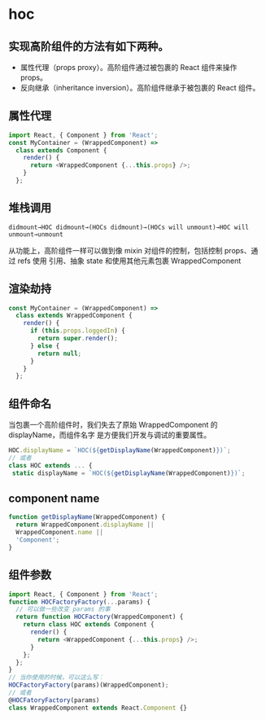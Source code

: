 # hoc


## 实现高阶组件的方法有如下两种。
- 属性代理（props proxy）。高阶组件通过被包裹的 React 组件来操作 props。
- 反向继承（inheritance inversion）。高阶组件继承于被包裹的 React 组件。

## 属性代理
```js
import React, { Component } from 'React';
const MyContainer = (WrappedComponent) =>
  class extends Component {
    render() {
      return <WrappedComponent {...this.props} />;
    }
  };

```

## 堆栈调用 
~~~
didmount→HOC didmount→(HOCs didmount)→(HOCs will unmount)→HOC will unmount→unmount
~~~

从功能上，高阶组件一样可以做到像 mixin 对组件的控制，包括控制 props、通过 refs 使用
引用、抽象 state 和使用其他元素包裹 WrappedComponent


## 渲染劫持
```js
const MyContainer = (WrappedComponent) =>
  class extends WrappedComponent {
    render() {
      if (this.props.loggedIn) {
        return super.render();
      } else {
        return null;
      }
    }
  };
```

## 组件命名
当包裹一个高阶组件时，我们失去了原始 WrappedComponent 的 displayName，而组件名字
是方便我们开发与调试的重要属性。

```js
HOC.displayName = `HOC(${getDisplayName(WrappedComponent)})`;
// 或者
class HOC extends ... {
 static displayName = `HOC(${getDisplayName(WrappedComponent)})`; 
```

## component name
<!-- 可以使用 recompose 库，它已经帮我们实现了相应的方法 -->
```js
function getDisplayName(WrappedComponent) {
  return WrappedComponent.displayName ||
  WrappedComponent.name ||
  'Component';
}
```

## 组件参数
```js
import React, { Component } from 'React';
function HOCFactoryFactory(...params) {
  // 可以做一些改变 params 的事
  return function HOCFactory(WrappedComponent) {
    return class HOC extends Component {
      render() {
        return <WrappedComponent {...this.props} />;
      }
    };
  };
}
// 当你使用的时候，可以这么写：
HOCFactoryFactory(params)(WrappedComponent);
// 或者
@HOCFatoryFactory(params)
class WrappedComponent extends React.Component {}
```

